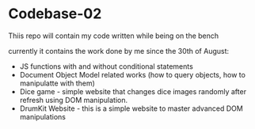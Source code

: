 # Codebase-02

Thiis repo will contain my code written while being on the bench

currently it contains the work done by me since the 30th of August:
- JS functions with and without conditional statements
- Document Object Model related works (how to query objects, how to manipulatte with them)
- Dice game - simple website that changes dice images randomly after refresh using DOM manipulation.
- DrumKit Website - this is a simple website to master advanced DOM manipulations 

